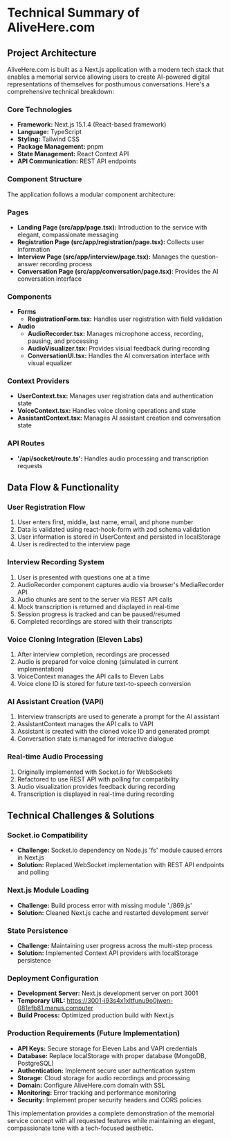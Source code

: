 # Technical Summary of AliveHere.com

## Project Architecture

AliveHere.com is built as a Next.js application with a modern tech stack that enables a memorial service allowing users to create AI-powered digital representations of themselves for posthumous conversations. Here's a comprehensive technical breakdown:

### Core Technologies

- **Framework:** Next.js 15.1.4 (React-based framework)
- **Language:** TypeScript
- **Styling:** Tailwind CSS
- **Package Management:** pnpm
- **State Management:** React Context API
- **API Communication:** REST API endpoints

### Component Structure

The application follows a modular component architecture:

### Pages

- **Landing Page (src/app/page.tsx):** Introduction to the service with elegant, compassionate messaging
- **Registration Page (src/app/registration/page.tsx):** Collects user information
- **Interview Page (src/app/interview/page.tsx):** Manages the question-answer recording process
- **Conversation Page (src/app/conversation/page.tsx)**: Provides the AI conversation interface

### Components

- **Forms**
  - **RegistrationForm.tsx:** Handles user registration with field validation
- **Audio**
  - **AudioRecorder.tsx:** Manages microphone access, recording, pausing, and processing
  - **AudioVisualizer.tsx:** Provides visual feedback during recording
  - **ConversationUI.tsx:** Handles the AI conversation interface with visual equalizer

### Context Providers

- **UserContext.tsx:** Manages user registration data and authentication state
- **VoiceContext.tsx:** Handles voice cloning operations and state
- **AssistantContext.tsx:** Manages AI assistant creation and conversation state

### API Routes

- **'/api/socket/route.ts':** Handles audio processing and transcription requests

## Data Flow & Functionality

### User Registration Flow

1. User enters first, middle, last name, email, and phone number
2. Data is validated using react-hook-form with zod schema validation
3. User information is stored in UserContext and persisted in localStorage
4. User is redirected to the interview page

### Interview Recording System

1. User is presented with questions one at a time
2. AudioRecorder component captures audio via browser's MediaRecorder API
3. Audio chunks are sent to the server via REST API calls
4. Mock transcription is returned and displayed in real-time
5. Session progress is tracked and can be paused/resumed
6. Completed recordings are stored with their transcripts

### Voice Cloning Integration (Eleven Labs)

1. After interview completion, recordings are processed
2. Audio is prepared for voice cloning (simulated in current implementation)
3. VoiceContext manages the API calls to Eleven Labs
4. Voice clone ID is stored for future text-to-speech conversion

### AI Assistant Creation (VAPI)

1. Interview transcripts are used to generate a prompt for the AI assistant
2. AssistantContext manages the API calls to VAPI
3. Assistant is created with the cloned voice ID and generated prompt
4. Conversation state is managed for interactive dialogue

### Real-time Audio Processing

1. Originally implemented with Socket.io for WebSockets
2. Refactored to use REST API with polling for compatibility
3. Audio visualization provides feedback during recording
4. Transcription is displayed in real-time during recording

## Technical Challenges & Solutions

### Socket.io Compatibility

- **Challenge:** Socket.io dependency on Node.js 'fs' module caused errors in Next.js
- **Solution:** Replaced WebSocket implementation with REST API endpoints and polling

### Next.js Module Loading

- **Challenge:** Build process error with missing module './869.js'
- **Solution:** Cleaned Next.js cache and restarted development server

### State Persistence

- **Challenge:** Maintaining user progress across the multi-step process
- **Solution:** Implemented Context API providers with localStorage persistence

### Deployment Configuration

- **Development Server:** Next.js development server on port 3001
- **Temporary URL:** https://3001-i93s4x1xltfunu9o0jwen-081efb81.manus.computer
- **Build Process:** Optimized production build with Next.js

### Production Requirements (Future Implementation)

- **API Keys:** Secure storage for Eleven Labs and VAPI credentials
- **Database:** Replace localStorage with proper database (MongoDB, PostgreSQL)
- **Authentication:** Implement secure user authentication system
- **Storage:** Cloud storage for audio recordings and processing
- **Domain:** Configure AliveHere.com domain with SSL
- **Monitoring:** Error tracking and performance monitoring
- **Security:** Implement proper security headers and CORS policies

This implementation provides a complete demonstration of the memorial service concept with all requested features while maintaining an elegant, compassionate tone with a tech-focused aesthetic.
